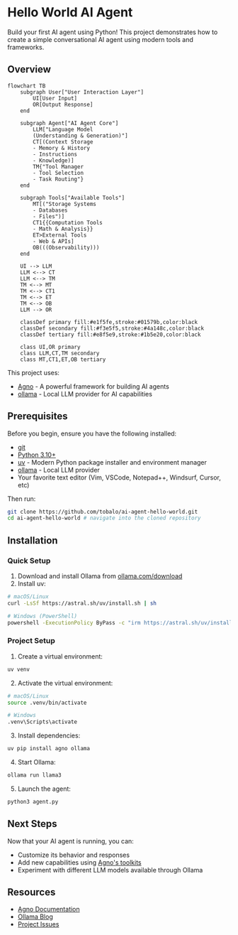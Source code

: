 # Hello World AI Agent

Build your first AI agent using Python! This project demonstrates how to create a simple conversational AI agent using modern tools and frameworks.

## Overview
```mermaid
flowchart TB
    subgraph User["User Interaction Layer"]
        UI[User Input]
        OR[Output Response]
    end

    subgraph Agent["AI Agent Core"]
        LLM["Language Model
        (Understanding & Generation)"]
        CT[(Context Storage
        - Memory & History
        - Instructions
        - Knowledge)]
        TM{"Tool Manager
        - Tool Selection
        - Task Routing"}
    end

    subgraph Tools["Available Tools"]
        MT[("Storage Systems
        - Databases
        - Files")]
        CT1{{Computation Tools
        - Math & Analysis}}
        ET>External Tools
        - Web & APIs]
        OB(((Observability)))
    end

    UI --> LLM
    LLM <--> CT
    LLM <--> TM
    TM <--> MT
    TM <--> CT1
    TM <--> ET
    TM <--> OB
    LLM --> OR

    classDef primary fill:#e1f5fe,stroke:#01579b,color:black
    classDef secondary fill:#f3e5f5,stroke:#4a148c,color:black
    classDef tertiary fill:#e8f5e9,stroke:#1b5e20,color:black
    
    class UI,OR primary
    class LLM,CT,TM secondary
    class MT,CT1,ET,OB tertiary
```
This project uses:
- [Agno](https://Agno.com) - A powerful framework for building AI agents
- [ollama](https://ollama.com) - Local LLM provider for AI capabilities

## Prerequisites

Before you begin, ensure you have the following installed:
- [git](https://git-scm.com/)
- [Python 3.10+](https://www.python.org/downloads/)
- [uv](https://astral.sh/uv) - Modern Python package installer and environment manager
- [ollama](https://ollama.com/download) - Local LLM provider
- Your favorite text editor (Vim, VSCode, Notepad++, Windsurf, Cursor, etc)

Then run:   
```bash
git clone https://github.com/tobalo/ai-agent-hello-world.git
cd ai-agent-hello-world # navigate into the cloned repository
```

## Installation

### Quick Setup
1. Download and install Ollama from [ollama.com/download](https://ollama.com/download)
2. Install uv:
```bash
# macOS/Linux
curl -LsSf https://astral.sh/uv/install.sh | sh

# Windows (PowerShell)
powershell -ExecutionPolicy ByPass -c "irm https://astral.sh/uv/install.ps1 | iex"
```

### Project Setup

1. Create a virtual environment:
```bash
uv venv
```

2. Activate the virtual environment:
```bash
# macOS/Linux
source .venv/bin/activate

# Windows
.venv\Scripts\activate
```

3. Install dependencies:
```bash
uv pip install agno ollama
```

4. Start Ollama:
```bash
ollama run llama3
```

5. Launch the agent:
```bash
python3 agent.py
```

## Next Steps

Now that your AI agent is running, you can:
- Customize its behavior and responses
- Add new capabilities using [Agno's toolkits](https://docs.Agno.com/tools/toolkits)
- Experiment with different LLM models available through Ollama

## Resources

- [Agno Documentation](https://docs.Agno.com)
- [Ollama Blog](https://ollama.com/blog)
- [Project Issues](https://github.com/yourusername/ai-agent-hello-world/issues)

